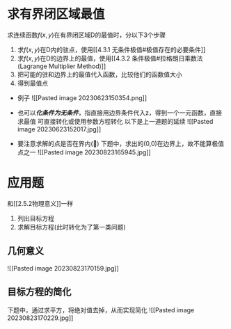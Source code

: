 # 求有界闭区域最值
求连续函数$f(x,y)$在有界闭区域D的最值时，分以下3个步骤
1. 求$f(x,y)$在D内的驻点，使用[[4.3.1 无条件极值#极值存在的必要条件]]
2. 求$f(x,y)$在D的边界上的最值，使用[[4.3.2 条件极值#拉格朗日乘数法(Lagrange Multiplier Method)]]
3. 把可能的驻和边界上的最值代入函数，比较他们的函数值大小
4. 得到最值点
- 例子
![[Pasted image 20230623150354.png]]

- 也可以***化条件为无条件***，指直接用边界条件代入z，得到一个一元函数，直接求最值
可直接转化或使用参数方程转化
以下是上一道题的延续
![[Pasted image 20230623152017.jpg]]

- 要注意求解的点是否在界内(🌟)
下题中，求出的(0,0)在边界上，故不能算极值点之一
![[Pasted image 20230823165945.jpg]]
# 应用题
和[[2.5.2物理意义]]一样
1. 列出目标方程
2. 求解目标方程(此时转化为了第一类问题)
## 几何意义
![[Pasted image 20230823170159.jpg]]

## 目标方程的简化
下题中，通过求平方，将绝对值去掉，从而实现简化
![[Pasted image 20230823170229.jpg]]